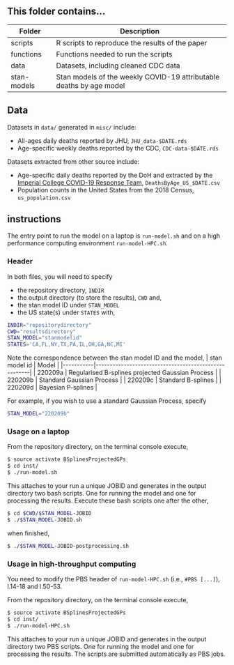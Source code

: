 ## This folder contains...
| Folder    | Description |
|-----------|------------------------------------------------------|
| scripts   | R scripts to reproduce the results of the paper |
| functions | Functions needed to run the scripts |
| data      | Datasets, including cleaned CDC data |
| stan-models | Stan models of the weekly COVID-19 attributable deaths by age model |


## Data
Datasets in ```data/``` generated in ```misc/``` include:
* All-ages daily deaths reported by JHU, ```JHU_data-$DATE.rds```
* Age-specific weekly deaths reported by the CDC, ```CDC-data-$DATE.rds```

Datasets extracted from other source include:
* Age-specific daily deaths reported by the DoH and extracted by the [Imperial College COVID-19 Response Team](https://github.com/ImperialCollegeLondon/US-covid19-agespecific-mortality-data), ```DeathsByAge_US_$DATE.csv```
* Population counts in the United States from the 2018 Census, ```us_population.csv```

## instructions 
The entry point to run the model on a laptop is ```run-model.sh``` and on a high performance computing environment ```run-model-HPC.sh```. 

### Header
In both files, you will need to specify 
* the repository directory, ```INDIR```
* the output directory (to store the results), ```CWD``` and, 
* the stan model ID under ```STAN_MODEL```
* the US state(s) under ```STATES```
with,
```bash
INDIR="repositorydirectory"
CWD="resultsdirectory"
STAN_MODEL="stanmodelid"
STATES='CA,FL,NY,TX,PA,IL,OH,GA,NC,MI'
```

Note the correspondence between the stan model ID and the model, 
| stan model id    | Model |
|-----------|------------------------------------------------------|
| 220209a | Regularised B-splines projected Gaussian Process  |
| 220209b   | Standard Gaussian Process |
| 220209c     | Standard B-splines |
| 220209d     | Bayesian P-splines |

For example, if you wish to use a standard Gaussian Process, specify
```bash
STAN_MODEL="220209b"
```

### Usage on a laptop
From the repository directory, on the terminal console execute, 
```bash
$ source activate BSplinesProjectedGPs
$ cd inst/
$ ./run-model.sh
```
This attaches to your run a unique JOBID and generates in the output directory two bash scripts. One for running the model and one for processing the results. Execute these bash scripts one after the other,
```bash
$ cd $CWD/$STAN_MODEL-JOBID
$ ./$STAN_MODEL-JOBID.sh 
```
when finished, 
```bash
$ ./$STAN_MODEL-JOBID-postprocessing.sh 
```

### Usage in high-throughput computing
You need to modify the PBS header of ```run-model-HPC.sh``` (i.e., ```#PBS [...]```), l.14-18 and l.50-53. 

From the repository directory, on the terminal console execute, 
```bash
$ source activate BSplinesProjectedGPs
$ cd inst/
$ ./run-model-HPC.sh
```
This attaches to your run a unique JOBID and generates in the output directory two PBS scripts. One for running the model and one for processing the results. The scripts are submitted automatically as PBS jobs. 
